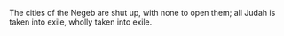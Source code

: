 The cities of the Negeb are shut up, with none to open them; all Judah is taken into exile, wholly taken into exile.

